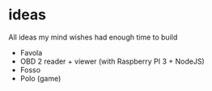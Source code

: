 # ideas
All ideas my mind wishes had enough time to build

- Favola
- OBD 2 reader + viewer (with Raspberry PI 3 + NodeJS)
- Fosso 
- Polo (game)
